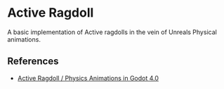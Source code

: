 # Active Ragdoll

A basic implementation of Active ragdolls in the vein of Unreals Physical animations.

## References

* [Active Ragdoll / Physics Animations in Godot 4.0](https://www.youtube.com/watch?v=0MHY2TDeMLM&t=162s)
